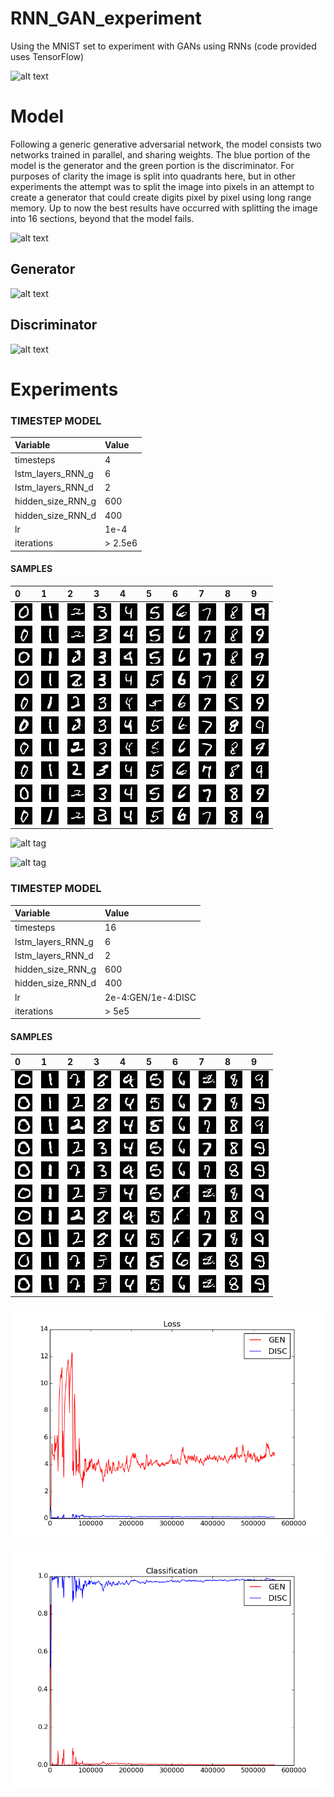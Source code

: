 # RNN_GAN_experiment
Using the MNIST set to experiment with GANs using RNNs (code provided uses TensorFlow)

![alt text](https://github.com/jarmstrong2/RNN_GAN_experiment/blob/master/images/faster_transition_smaller.gif)

Model
=====
Following a generic generative adversarial network, the model consists two networks trained in parallel, and sharing weights.
The blue portion of the model is the generator and the green portion is the discriminator. For purposes of clarity the image is
split into quadrants here, but in other experiments the attempt was to split the image into pixels in an attempt to create a 
generator that could create digits pixel by pixel using long range memory. Up to now the best results have occurred with splitting
the image into 16 sections, beyond that the model fails.

![alt text](https://github.com/jarmstrong2/RNN_GAN_experiment/blob/master/images/model_diagram.jpg)

Generator
---------
![alt text](https://github.com/jarmstrong2/RNN_GAN_experiment/blob/master/images/model_diagram_gen.jpg)

Discriminator
---------
![alt text](https://github.com/jarmstrong2/RNN_GAN_experiment/blob/master/images/model_diagram_disc.jpg)

Experiments
=====

### TIMESTEP MODEL

| Variable          | Value     |
| :---------------- | :---------|
| timesteps         | 4         |
| lstm_layers_RNN_g | 6        |
| lstm_layers_RNN_d | 2         |
| hidden_size_RNN_g | 600       |
| hidden_size_RNN_d | 400       |
| lr                | 1e-4    |
| iterations        | > 2.5e6       |

#### SAMPLES

|0|1|2|3|4|5|6|7|8|9|
|:---|:---|:---|:---|:---|:---|:---|:---|:---|:---|
|![alt tag](full_mod_aug_8/im0_1.png)|![alt tag](full_mod_aug_8/im1_1.png)|![alt tag](full_mod_aug_8/im2_1.png)|![alt tag](full_mod_aug_8/im3_1.png)|![alt tag](full_mod_aug_8/im4_1.png)|![alt tag](full_mod_aug_8/im5_1.png)|![alt tag](full_mod_aug_8/im6_1.png)|![alt tag](full_mod_aug_8/im7_1.png)|![alt tag](full_mod_aug_8/im8_1.png)|![alt tag](full_mod_aug_8/im9_1.png)|
|![alt tag](full_mod_aug_8/im0_2.png)|![alt tag](full_mod_aug_8/im1_2.png)|![alt tag](full_mod_aug_8/im2_2.png)|![alt tag](full_mod_aug_8/im3_2.png)|![alt tag](full_mod_aug_8/im4_2.png)|![alt tag](full_mod_aug_8/im5_2.png)|![alt tag](full_mod_aug_8/im6_2.png)|![alt tag](full_mod_aug_8/im7_2.png)|![alt tag](full_mod_aug_8/im8_2.png)|![alt tag](full_mod_aug_8/im9_2.png)|
|![alt tag](full_mod_aug_8/im0_3.png)|![alt tag](full_mod_aug_8/im1_3.png)|![alt tag](full_mod_aug_8/im2_3.png)|![alt tag](full_mod_aug_8/im3_3.png)|![alt tag](full_mod_aug_8/im4_3.png)|![alt tag](full_mod_aug_8/im5_3.png)|![alt tag](full_mod_aug_8/im6_3.png)|![alt tag](full_mod_aug_8/im7_3.png)|![alt tag](full_mod_aug_8/im8_3.png)|![alt tag](full_mod_aug_8/im9_3.png)|
|![alt tag](full_mod_aug_8/im0_4.png)|![alt tag](full_mod_aug_8/im1_4.png)|![alt tag](full_mod_aug_8/im2_4.png)|![alt tag](full_mod_aug_8/im3_4.png)|![alt tag](full_mod_aug_8/im4_4.png)|![alt tag](full_mod_aug_8/im5_4.png)|![alt tag](full_mod_aug_8/im6_4.png)|![alt tag](full_mod_aug_8/im7_4.png)|![alt tag](full_mod_aug_8/im8_4.png)|![alt tag](full_mod_aug_8/im9_4.png)|
|![alt tag](full_mod_aug_8/im0_5.png)|![alt tag](full_mod_aug_8/im1_5.png)|![alt tag](full_mod_aug_8/im2_5.png)|![alt tag](full_mod_aug_8/im3_5.png)|![alt tag](full_mod_aug_8/im4_5.png)|![alt tag](full_mod_aug_8/im5_5.png)|![alt tag](full_mod_aug_8/im6_5.png)|![alt tag](full_mod_aug_8/im7_5.png)|![alt tag](full_mod_aug_8/im8_5.png)|![alt tag](full_mod_aug_8/im9_5.png)|
|![alt tag](full_mod_aug_8/im0_6.png)|![alt tag](full_mod_aug_8/im1_6.png)|![alt tag](full_mod_aug_8/im2_6.png)|![alt tag](full_mod_aug_8/im3_6.png)|![alt tag](full_mod_aug_8/im4_6.png)|![alt tag](full_mod_aug_8/im5_6.png)|![alt tag](full_mod_aug_8/im6_6.png)|![alt tag](full_mod_aug_8/im7_6.png)|![alt tag](full_mod_aug_8/im8_6.png)|![alt tag](full_mod_aug_8/im9_6.png)|
|![alt tag](full_mod_aug_8/im0_7.png)|![alt tag](full_mod_aug_8/im1_7.png)|![alt tag](full_mod_aug_8/im2_7.png)|![alt tag](full_mod_aug_8/im3_7.png)|![alt tag](full_mod_aug_8/im4_7.png)|![alt tag](full_mod_aug_8/im5_7.png)|![alt tag](full_mod_aug_8/im6_7.png)|![alt tag](full_mod_aug_8/im7_7.png)|![alt tag](full_mod_aug_8/im8_7.png)|![alt tag](full_mod_aug_8/im9_7.png)|
|![alt tag](full_mod_aug_8/im0_8.png)|![alt tag](full_mod_aug_8/im1_8.png)|![alt tag](full_mod_aug_8/im2_8.png)|![alt tag](full_mod_aug_8/im3_8.png)|![alt tag](full_mod_aug_8/im4_8.png)|![alt tag](full_mod_aug_8/im5_8.png)|![alt tag](full_mod_aug_8/im6_8.png)|![alt tag](full_mod_aug_8/im7_8.png)|![alt tag](full_mod_aug_8/im8_8.png)|![alt tag](full_mod_aug_8/im9_8.png)|
|![alt tag](full_mod_aug_8/im0_9.png)|![alt tag](full_mod_aug_8/im1_9.png)|![alt tag](full_mod_aug_8/im2_9.png)|![alt tag](full_mod_aug_8/im3_9.png)|![alt tag](full_mod_aug_8/im4_9.png)|![alt tag](full_mod_aug_8/im5_9.png)|![alt tag](full_mod_aug_8/im6_9.png)|![alt tag](full_mod_aug_8/im7_9.png)|![alt tag](full_mod_aug_8/im8_9.png)|![alt tag](full_mod_aug_8/im9_9.png)|
|![alt tag](full_mod_aug_8/im0_10.png)|![alt tag](full_mod_aug_8/im1_10.png)|![alt tag](full_mod_aug_8/im2_10.png)|![alt tag](full_mod_aug_8/im3_10.png)|![alt tag](full_mod_aug_8/im4_10.png)|![alt tag](full_mod_aug_8/im5_10.png)|![alt tag](full_mod_aug_8/im6_10.png)|![alt tag](full_mod_aug_8/im7_10.png)|![alt tag](full_mod_aug_8/im8_10.png)|![alt tag](full_mod_aug_8/im9_10.png)|

![alt tag](loss_full_aug_8.png)

![alt tag](classification_full_aug_8.png)

### TIMESTEP MODEL

| Variable          | Value     |
| :---------------- | :---------|
| timesteps         | 16         |
| lstm_layers_RNN_g | 6        |
| lstm_layers_RNN_d | 2         |
| hidden_size_RNN_g | 600       |
| hidden_size_RNN_d | 400       |
| lr                | 2e-4:GEN/1e-4:DISC    |
| iterations        | > 5e5       |

#### SAMPLES

|0|1|2|3|4|5|6|7|8|9|
|:---|:---|:---|:---|:---|:---|:---|:---|:---|:---|
|![alt tag](steps16/im0_0.png)|![alt tag](steps16/im1_0.png)|![alt tag](steps16/im2_0.png)|![alt tag](steps16/im3_0.png)|![alt tag](steps16/im4_0.png)|![alt tag](steps16/im5_0.png)|![alt tag](steps16/im6_0.png)|![alt tag](steps16/im7_0.png)|![alt tag](steps16/im8_0.png)|![alt tag](steps16/im9_0.png)|
|![alt tag](steps16/im0_1.png)|![alt tag](steps16/im1_1.png)|![alt tag](steps16/im2_1.png)|![alt tag](steps16/im3_1.png)|![alt tag](steps16/im4_1.png)|![alt tag](steps16/im5_1.png)|![alt tag](steps16/im6_1.png)|![alt tag](steps16/im7_1.png)|![alt tag](steps16/im8_1.png)|![alt tag](steps16/im9_1.png)|
|![alt tag](steps16/im0_2.png)|![alt tag](steps16/im1_2.png)|![alt tag](steps16/im2_2.png)|![alt tag](steps16/im3_2.png)|![alt tag](steps16/im4_2.png)|![alt tag](steps16/im5_2.png)|![alt tag](steps16/im6_2.png)|![alt tag](steps16/im7_2.png)|![alt tag](steps16/im8_2.png)|![alt tag](steps16/im9_2.png)|
|![alt tag](steps16/im0_3.png)|![alt tag](steps16/im1_3.png)|![alt tag](steps16/im2_3.png)|![alt tag](steps16/im3_3.png)|![alt tag](steps16/im4_3.png)|![alt tag](steps16/im5_3.png)|![alt tag](steps16/im6_3.png)|![alt tag](steps16/im7_3.png)|![alt tag](steps16/im8_3.png)|![alt tag](steps16/im9_3.png)|
|![alt tag](steps16/im0_4.png)|![alt tag](steps16/im1_4.png)|![alt tag](steps16/im2_4.png)|![alt tag](steps16/im3_4.png)|![alt tag](steps16/im4_4.png)|![alt tag](steps16/im5_4.png)|![alt tag](steps16/im6_4.png)|![alt tag](steps16/im7_4.png)|![alt tag](steps16/im8_4.png)|![alt tag](steps16/im9_4.png)|
|![alt tag](steps16/im0_5.png)|![alt tag](steps16/im1_5.png)|![alt tag](steps16/im2_5.png)|![alt tag](steps16/im3_5.png)|![alt tag](steps16/im4_5.png)|![alt tag](steps16/im5_5.png)|![alt tag](steps16/im6_5.png)|![alt tag](steps16/im7_5.png)|![alt tag](steps16/im8_5.png)|![alt tag](steps16/im9_5.png)|
|![alt tag](steps16/im0_6.png)|![alt tag](steps16/im1_6.png)|![alt tag](steps16/im2_6.png)|![alt tag](steps16/im3_6.png)|![alt tag](steps16/im4_6.png)|![alt tag](steps16/im5_6.png)|![alt tag](steps16/im6_6.png)|![alt tag](steps16/im7_6.png)|![alt tag](steps16/im8_6.png)|![alt tag](steps16/im9_6.png)|
|![alt tag](steps16/im0_7.png)|![alt tag](steps16/im1_7.png)|![alt tag](steps16/im2_7.png)|![alt tag](steps16/im3_7.png)|![alt tag](steps16/im4_7.png)|![alt tag](steps16/im5_7.png)|![alt tag](steps16/im6_7.png)|![alt tag](steps16/im7_7.png)|![alt tag](steps16/im8_7.png)|![alt tag](steps16/im9_7.png)|
|![alt tag](steps16/im0_8.png)|![alt tag](steps16/im1_8.png)|![alt tag](steps16/im2_8.png)|![alt tag](steps16/im3_8.png)|![alt tag](steps16/im4_8.png)|![alt tag](steps16/im5_8.png)|![alt tag](steps16/im6_8.png)|![alt tag](steps16/im7_8.png)|![alt tag](steps16/im8_8.png)|![alt tag](steps16/im9_8.png)|
|![alt tag](steps16/im0_9.png)|![alt tag](steps16/im1_9.png)|![alt tag](steps16/im2_9.png)|![alt tag](steps16/im3_9.png)|![alt tag](steps16/im4_9.png)|![alt tag](steps16/im5_9.png)|![alt tag](steps16/im6_9.png)|![alt tag](steps16/im7_9.png)|![alt tag](steps16/im8_9.png)|![alt tag](steps16/im9_9.png)|

![alt tag](steps16/loss_sep_4_18.png)

![alt tag](steps16/classification_sep_4_18.png)

